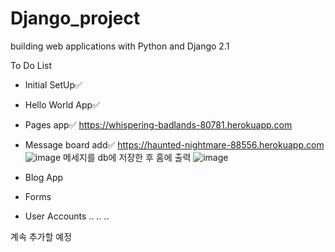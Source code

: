 # Django_project
building web applications with Python and Django 2.1



To Do List

- Initial SetUp✅
- Hello World App✅
- Pages app✅
 https://whispering-badlands-80781.herokuapp.com
- Message board add✅
 https://haunted-nightmare-88556.herokuapp.com
 ![image](https://user-images.githubusercontent.com/35569652/47790431-800e0e00-dd5a-11e8-8957-c81b94ceb2e5.png)
 메세지를 db에 저장한 후 홈에 출력
 ![image](https://user-images.githubusercontent.com/35569652/47790523-bf3c5f00-dd5a-11e8-82e6-8bf29918265c.png)

- Blog App
- Forms
- User Accounts
..
..
..
 
계속 추가할 예정 
